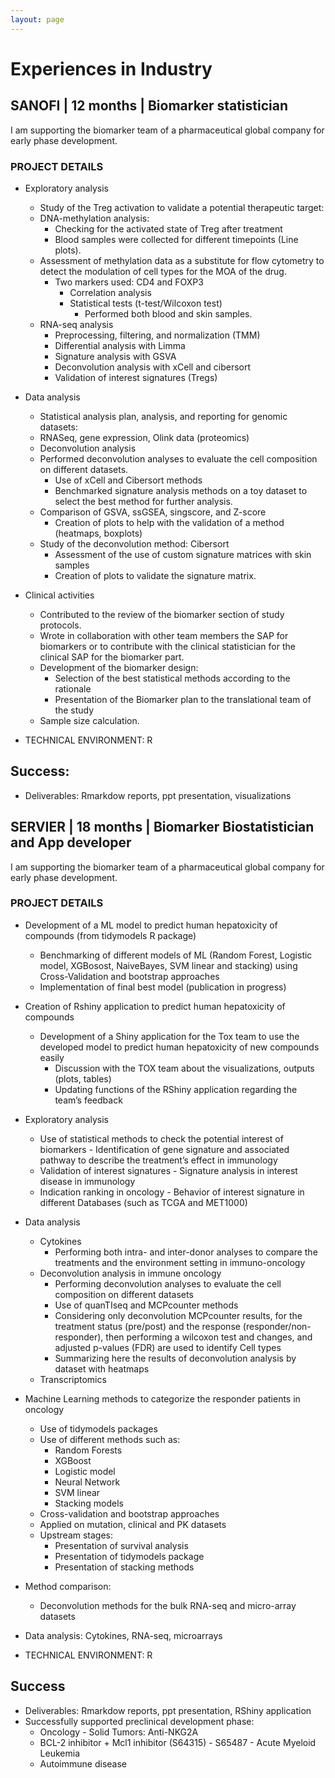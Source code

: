 ```yaml
---
layout: page
---
```


<div class="text-center">
  <h1>  Experiences in Industry </h1>
    </div>


<div class="text-center">
  <h2>  SANOFI | 12 months | Biomarker statistician </h2>
    </div>


I am supporting the biomarker team of a pharmaceutical global company for early phase development.

### PROJECT DETAILS

* Exploratory analysis
   - Study of the Treg activation to validate a potential therapeutic target:
   - DNA-methylation analysis:
      - Checking for the activated state of Treg after treatment
      - Blood samples were collected for different timepoints (Line plots).
   - Assessment of methylation data as a substitute for flow cytometry to detect the modulation of cell types for the MOA of the drug.
      - Two markers used: CD4 and FOXP3
         - Correlation analysis
         - Statistical tests (t-test/Wilcoxon test)
            - Performed both blood and skin samples.
    - RNA-seq analysis
       - Preprocessing, filtering, and normalization (TMM)
       - Differential analysis with Limma
       - Signature analysis with GSVA
       - Deconvolution analysis with xCell and cibersort
       - Validation of interest signatures (Tregs)
       
* Data analysis
    - Statistical analysis plan, analysis, and reporting for genomic datasets:
  	- RNASeq, gene expression, Olink data (proteomics)
  	- Deconvolution analysis
    - Performed deconvolution analyses to evaluate the cell composition on different datasets.
       - Use of xCell and Cibersort methods
       - Benchmarked signature analysis methods on a toy dataset to select the best method for further analysis.
     - Comparison of GSVA, ssGSEA, singscore, and Z-score
        - Creation of plots to help with the validation of a method (heatmaps, boxplots)
     - Study of the deconvolution method: Cibersort
        - Assessment of the use of custom signature matrices with skin samples
        - Creation of plots to validate the signature matrix.
          
* Clinical activities
   - Contributed to the review of the biomarker section of study protocols.
   - Wrote in collaboration with other team members the SAP for biomarkers or to contribute with the clinical statistician for the clinical SAP for the biomarker part.
   - Development of the biomarker design:
      - Selection of the best statistical methods according to the rationale
      - Presentation of the Biomarker plan to the translational team of the study
   - Sample size calculation. 

* TECHNICAL ENVIRONMENT: R

## Success:
   - Deliverables: Rmarkdow reports, ppt presentation, visualizations



<div class="text-center">
  <h2>  SERVIER | 18 months | Biomarker Biostatistician and App developer </h2>
    </div>

I am supporting the biomarker team of a pharmaceutical global company for early phase development.

### PROJECT DETAILS

* Development of a ML model to predict human hepatoxicity of compounds (from tidymodels R package)
   - Benchmarking of different models of ML (Random Forest, Logistic model, XGBosost, NaiveBayes, SVM linear and stacking) using Cross-Validation and bootstrap approaches
   - Implementation of final best model (publication in progress)
   
* Creation of Rshiny application to predict human hepatoxicity of compounds
   - Development of a Shiny application for the Tox team to use the developed model to predict human hepatoxicity of new compounds easily
       - Discussion with the TOX team about the visualizations, outputs (plots, tables)
       - Updating functions of the RShiny application regarding the team’s feedback
       
* Exploratory analysis
   - Use of statistical methods to check the potential interest of biomarkers
         - Identification of gene signature and associated pathway to describe the treatment’s effect in immunology
   - Validation of interest signatures
         - Signature analysis in interest disease in immunology
   - Indication ranking in oncology
         - Behavior of interest signature in different Databases (such as TCGA and MET1000)
         
* Data analysis
    - Cytokines
     	- Performing both intra- and inter-donor analyses to compare the treatments and the environment setting in immuno-oncology
    - Deconvolution analysis in immune oncology
        - Performing deconvolution analyses to evaluate the cell composition on different datasets
        - Use of quanTIseq and MCPcounter methods
        - Considering only deconvolution MCPcounter results, for the treatment status (pre/post) and the response (responder/non-responder), then performing a wilcoxon test and changes, and adjusted p-values (FDR) are used to identify Cell types
        - Summarizing here the results of deconvolution analysis by dataset with heatmaps
    - Transcriptomics
    
* Machine Learning methods to categorize the responder patients in oncology
    - Use of tidymodels packages
    - Use of different methods such as:
        - Random Forests
        - XGBoost
        - Logistic model
        - Neural Network
        - SVM linear
        - Stacking models
    - Cross-validation and bootstrap approaches
    - Applied on mutation, clinical and PK datasets
    
  * Upstream stages:
     - Presentation of survival analysis
     - Presentation of tidymodels package
     - Presentation of stacking methods

* Method comparison:
     - Deconvolution methods for the bulk RNA-seq and micro-array datasets
   
* Data analysis: Cytokines, RNA-seq, microarrays

* TECHNICAL ENVIRONMENT: R

## Success
   - Deliverables: Rmarkdow reports, ppt presentation, RShiny application
   - Successfully supported preclinical development phase:
      - Oncology - Solid Tumors: Anti-NKG2A
      - BCL-2 inhibitor + Mcl1 inhibitor (S64315) - S65487 - Acute Myeloid Leukemia
      - Autoimmune disease

